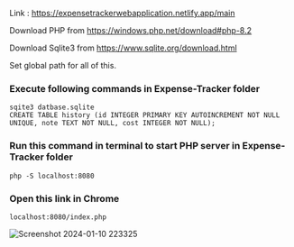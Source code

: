 Link :  https://expensetrackerwebapplication.netlify.app/main

Download PHP from https://windows.php.net/download#php-8.2

Download Sqlite3 from https://www.sqlite.org/download.html

Set global path for all of this.

### Execute following commands in Expense-Tracker folder
```
sqite3 datbase.sqlite
CREATE TABLE history (id INTEGER PRIMARY KEY AUTOINCREMENT NOT NULL UNIQUE, note TEXT NOT NULL, cost INTEGER NOT NULL);
```

### Run this command in terminal to start PHP server in Expense-Tracker folder
```
php -S localhost:8080
```
### Open this link in Chrome
```
localhost:8080/index.php
```
![Screenshot 2024-01-10 223325](https://github.com/deep-govindvira/Expense-Tracker/assets/126332769/75ba7c70-f0ab-4e6d-9b86-2d8262d488ba)
